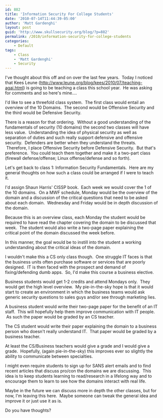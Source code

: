 ```yaml
---
id: 882
title: 'Information Security For College Students'
date: '2010-07-14T11:44:39-05:00'
author: 'Matt Gardenghi'
layout: post
guid: 'http://www.skullsecurity.org/blog/?p=882'
permalink: /2010/information-security-for-college-students
categories:
    - Default
tags:
    - Class
    - 'Matt Gardenghi'
    - Security
---
```


I've thought about this off and on over the last few years.  Today I noticed that Kees Leune (<a title="post" href="http://www.leune.org/blog/kees/2010/07/teaching-agai.html" target="_blank">http://www.leune.org/blog/kees/2010/07/teaching-agai.html</a>) is going to be teaching a class this school year.  He was asking for comments and so here's mine....

I'd like to see a threefold class system.  The first class would entail an overview of the 10 Domains.  The second would be Offensive Security and the third would be Defensive Security.

There is a reason for that ordering.  Without a good understanding of the fundamentals of security (10 domains) the second two classes will have less value.  Understanding the idea of physical security as well as separation of duties and such really support defensive and offensive security.  Defenders are better when they understand the threats.  Therefore, I place Offensive Security before Defensive Security.  But that's preference.  You could teach them together and make it a two-part class (firewall defense/offense; Linux offense/defense and so forth).
<!--more-->
Let's get back to class 1: Information Security Fundamentals.  Here are my general thoughts on how such a class could be arranged if I were to teach it.

I'd assign Shaun Harris' CISSP book.  Each week we would cover the 1 of the 10 domains.  On a MWF schedule, Monday would be the overview of the domain and a discussion of the critical questions that need to be asked about each domain.  Wednesday and Friday would be in depth discussion of the domain.

Because this is an overview class, each Monday the student would be required to have read the chapter covering the domain to be discussed that week.  The student would also write a two-page paper explaining the critical point of the domain discussed the week before.

In this manner, the goal would be to instill into the student a working understanding about the critical ideas of the domain.

I wouldn't make this a CS only class though.  One struggle IT faces is that the business units often purchase software or services that are poorly designed.  IT is then faced with the prospect and demand of fixing/defending dumb apps.  So, I'd make this course a business elective.

Business students would get 1-2 credits and attend Mondays only.  They would get the high level overview.  My pie-in-the-sky hope is that it would start to create an environment in which the business teams would ask generic security questions to sales guys and/or see through marketing lies.

A business student would write their two-page paper for the benefit of an IT staff.  This will hopefully help them improve communication with IT people.  As such the paper would be graded by an CS teacher.

The CS student would write their paper explaining the domain to a business person who doesn't really understand IT.  That paper would be graded by a business teacher.

At least the CS/Business teachers would give a grade and I would give a grade.  Hopefully, (again pie-in-the-sky) this improves ever so slightly the ability to communicate between specialties.

I might even require students to sign up for SANS alert emails and to find recent articles that discuss pro/con the domains we are discussing.  This idea is to keep students learning to read/research in a lifelong way and to encourage them to learn to see how the domains interact with real life.

Maybe in the future we can discuss more in depth the other classes, but for now, I'm leaving this here.  Maybe someone can tweak the general idea and improve it or just use it as is.

Do you have thoughts?